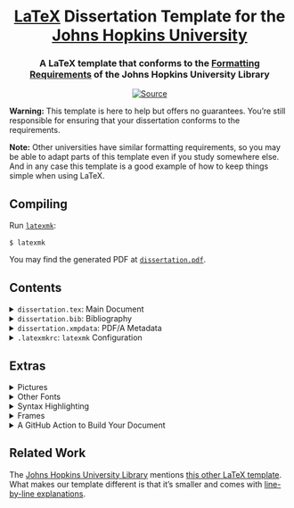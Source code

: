 <h1 align="center"><a href="https://www.latex-project.org">LaTeX</a> Dissertation Template for the <a href="https://www.jhu.edu">Johns Hopkins University</a></h1>
<h3 align="center">A LaTeX template that conforms to the <a href="https://www.library.jhu.edu/library-services/electronic-theses-dissertations/formatting-requirements/">Formatting Requirements</a> of the Johns Hopkins University Library</h3>
<p align="center">
<a href="https://github.com/leafac/latex-dissertation-template-for-the-johns-hopkins-university"><img alt="Source" src="https://img.shields.io/badge/Source---" /></a>
</p>

**Warning:** This template is here to help but offers no guarantees. You’re still responsible for ensuring that your dissertation conforms to the requirements.

**Note:** Other universities have similar formatting requirements, so you may be able to adapt parts of this template even if you study somewhere else. And in any case this template is a good example of how to keep things simple when using LaTeX.

## Compiling

Run [`latexmk`](https://ctan.org/pkg/latexmk):

```
$ latexmk
```

You may find the generated PDF at [`dissertation.pdf`](dissertation.pdf).

## Contents

<details>
<summary><code>dissertation.tex</code>: Main Document</summary>

```latex
\documentclass[12pt, oneside]{book}
```

The `book` document class by itself already conforms to most of the formatting requirements and it’s one of the default document classes included with LaTeX.

The `12pt` option increases the font size of the body text from the default `10pt`. This is optional, because the formatting requirements would allow for `10pt`, but combined with a wider margin (see below), a bigger font reduces line length, which makes the document [more comfortable to read](https://practicaltypography.com/line-length.html).

The `oneside` option has two effects. First, it prevents LaTeX from inserting blank pages so that every chapter would start on a right-facing page. Second, it makes the margins the same on all pages, instead of the default behavior which is to account for binding and make the wider margin alternate on left- and right-facing pages.

```latex
\usepackage[a-1b]{pdfx}
```

Including the [`pdfx` package](https://ctan.org/pkg/pdfx) with the `a-1b` option tells LaTeX to produce the specific kind of PDF that the library requires: PDF/A. A PDF/A is a special kind of PDF meant for **a**rchival, which is different from a regular PDF in three ways. First, it includes metadata for indexing, which you must specify in a file called `dissertation.xmpdata` (see below). Second, it includes all the data necessary to reproduce the document well into the future; for example, it embeds the fonts used in the document. And third, it doesn’t contain interactive content such as video, audio, JavaScript, and so forth.

For technical reasons, the `pdfx` package can’t guarantee that the produced PDF complies to the PDF/A standard, so you must validate it yourself. The golden standard for this kind of validation is [Adobe Acrobat Pro DC](https://acrobat.adobe.com/us/en/acrobat/acrobat-pro.html), which includes a tool called **Preflight** capable of detecting problems and fixing them. But Adobe Acrobat Pro DC is paid, so you may prefer to use an [online validator](https://www.pdf-online.com/osa/validate.aspx) instead. Beware that these alternative tools may not be completely accurate.

<p align="center">
<img alt="PDF/A validation online" src="docs/pdfa-validation.png" width="832" />
</p>

```latex
\hypersetup{hidelinks, bookmarksnumbered}
```

Configuration for the [`hyperref` package](https://ctan.org/pkg/hyperref), which is included by `pdfx` (see above).

The `hidelinks` option tells `hyperref` to **not** to decorate links with colored boxes:

| Without `hidelinks`                                                           | With `hidelinks`                                                        |
| ----------------------------------------------------------------------------- | ----------------------------------------------------------------------- |
| <img alt="Without hidelinks" src="docs/hidelinks--without.png" width="793" /> | <img alt="With hidelinks" src="docs/hidelinks--with.png" width="825" /> |

The `bookmarksnumbered` option tells `hyperref` to include the numbers of the sections on the table of contents displayed by PDF viewers:

| Without `bookmarksnumbered`                                                                   | With `bookmarksnumbered`                                                                |
| --------------------------------------------------------------------------------------------- | --------------------------------------------------------------------------------------- |
| <img alt="Without bookmarksnumbered" src="docs/bookmarksnumbered--without.png" width="810" /> | <img alt="With bookmarksnumbered" src="docs/bookmarksnumbered--with.png" width="810" /> |

```latex
\usepackage{tocbibind}
```

Including the [`tocbibind` package](https://ctan.org/pkg/tocbibind) causes the Bibliography to appear on the table of contents.

```latex
\usepackage[top = 1in, right = 1in, bottom = 1in, left = 1.5in]{geometry}
```

The [`geometry` package](https://ctan.org/pkg/geometry) sets the margins. The formatting requirements allow for a left of margin of either 1″ (which they recommend for documents that are presented only on screen) or 1.5″ (which they recommend for documents that may be printed, where the extra space accounts for the binding). We use a left of margin of 1.5″ even if the document is presented only on screen because, combined with a bigger font (see above), a wider margin reduces line length, which makes the document [more comfortable to read](https://practicaltypography.com/line-length.html).

```latex
\pagestyle{plain}
```

The `plain` page style sets the page numbers centered on the bottom margin. It also removes unnecessary decorations, for example, headers with the name of the current chapter.

```latex
\usepackage[doublespacing]{setspace}
```

The [`setspace` package](https://ctan.org/pkg/setspace) with the `doublespacing` option sets double space between lines in the text body.

```latex
\begin{document}

\frontmatter
```

The body of the document and the front matter begin. The front matter is different from the rest of the document in two ways. First, the chapters (for example, **Abstract**, **Acknowledgements**, and so forth) aren’t numbered. And second, the page numbers use Roman numerals (for example, i, ii, iii, and so forth) instead of Arabic numerals (for example, 1, 2, 3, and so forth).

```latex
\begin{center}
\begin{singlespace}
```

The beginning of the title page.

The `center` environment makes the contents of the title page centered within the margins.

The `singlespace` environment sets a single space between the lines of the title page. (The `singlespace` environment is provided by the `setspace` package we included above.)

**Note:** We don’t use the LaTeX facilities for creating title pages because they don’t follow the formatting requirements: the `\maketitle` command doesn’t give enough control over the appearance, and the `titlepage` environment causes the title page to not count toward the page count.

```latex
\vspace*{0.5in}
```

There must be a space of 1.5″ before the title, which we accomplish with a margin of 1″ (see above) plus a **v**ertical **space** of 0.5″. We use `\vspace*` instead of `\vspace` to prevent LaTeX from collapsing the space with the margin.

```latex
\textbf{\uppercase{!!TITLE!!}}
```

The `\textbf` command makes the title bold.

The `\uppercase` command makes the title all capital letters.

```latex
\vspace*{1in}

by\\!!AUTHOR!!

\vspace*{1.5in}

A dissertation submitted to Johns Hopkins University\\in conformity with the requirements for the degree of !!DEGREE, FOR EXAMPLE, “Doctor of Philosophy”!!

\vspace*{0.5in}

Baltimore, Maryland\\!!DATE, FOR EXAMPLE, “August 2020”!!
```

The rest of the information that must appear on the title page, separated by vertical spaces.

The `\\` causes a line break. If the title is too long, use `\\` to ensure that the line break appears in a desirable position.

```latex
\end{singlespace}
\end{center}

\thispagestyle{empty}
\clearpage
```

The end of the title page.

First, we close the `singlespace` and the `center` environments.

Then, we set the page style for the title page as `empty`, which hides the page number (though the page still counts toward the page count).

Finally, we use the `\clearpage` command so that the following material starts on a new page. (This isn’t strictly necessary because the following material is a `\chapter{}`, which already starts on a new page, but it’s a good measure to use the `\clearpage` command nonetheless.)

```latex
\chapter{Abstract}

!!TODO!!

\paragraph{Primary Reader and Advisor:}

!!TODO!!

\paragraph{Readers:}

!!TODO!!

!!OPTIONAL EXTRA CHAPTERS, FOR EXAMPLE, “Acknowledgements” AND “Dedication”!!
```

The rest of the front matter.

```latex
\tableofcontents
\listoftables
\listoffigures
```

The table of contents, and the lists of tables and figures. You may remove the lists if you don’t have tables or figures in your dissertation.

```latex
\mainmatter
```

The beginning of the main matter, which has two effects. First, the chapters are numbered. And second, the page count resets to 1 and uses Arabic numerals (for example, 1, 2, 3, and so forth) instead of Roman numerals (for example, i, ii, iii, and so forth).

```latex
\chapter{Introduction}

!!TODO!!

!!EXAMPLE CITATION: \cite{template}!!
```

This is where the body of the dissertation lives. Add chapters here with the rest of your material (that’s the hard part!).

The example citation refers to an entry on the `dissertation.bib` file (see below).

```latex
\appendix

\chapter{Example Appendix}

!!OPTIONAL!!
```

The beginning of the appendix, which changes the counter of the chapters from numbers (for example, 1, 2, 3, and so forth) to letters (for example, A, B, C, and so forth). Either add chapters here or remove the appendix altogether.

```latex
\backmatter
```

The beginning of the back matter, which makes the chapters unnumbered again, as they were in the front matter.

```latex
\bibliographystyle{plain}
\bibliography{\jobname}
```

The bibliography.

The `plain` style sets the citations as numbers, for example, `[29]`.

The `\jobname` makes BibTeX look for the the bibliography in a file named `dissertation.bib`. If you change the name of this file from `dissertation.tex` to `something-else.tex`, then change the bibliography from `dissertation.bib` to `something-else.bib` as well.

```latex
\chapter{Biographical Statement}

!!TODO!!
```

The biographical statement appears on the last page of the document.

```latex
\end{document}
```

The end of the document.

</details>

<details>
<summary><code>dissertation.bib</code>: Bibliography</summary>

```bib
@misc{template,
  author = "Leandro Facchinetti",
  title = "{LaTeX} {Dissertation} {Template} for the {Johns} {Hopkins} {University}",
  howpublished = "\url{https://github.com/leafac/latex-dissertation-template-for-the-johns-hopkins-university}",
  note = "Accessed 2020-03-13"
}
```

The existing content is just an example of an entry. For more on managing a bibliography, refer to the [BibTeX](https://ctan.org/pkg/bibtex) documentation. Or use a citation manager such as [Zotero](https://www.zotero.org) or [BibDesk](https://bibdesk.sourceforge.io), which produce a `.bib` file.

</details>

<details>
<summary><code>dissertation.xmpdata</code>: PDF/A Metadata</summary>

```latex
\Title{!!TODO!!}
\Author{!!TODO!!}
\Language{!!TODO, FOR EXAMPLE, “en-US”!!}
\Keywords{!!TODO!!\sep !!TODO!!\sep ...}
\Subject{!!TODO!!}
```

See the discussion about PDF/A in the section on `dissertation.tex` above. You may inspect some of the metadata using, for example, Preview in macOS by going to **Tools > Show Inspector**:

<p align="center">
<img alt="Metadata in Preview" src="docs/metadata.png" width="366" />
</p>

For more information, including other fields that you may configure in this file, refer to the documentation for the [`pdfx` package](https://ctan.org/pkg/pdfx).

</details>

<details>
<summary><code>.latexmkrc</code>: <code>latexmk</code> Configuration</summary>

```
$pdf_mode = 1;
```

Configure [`latexmk`](https://ctan.org/pkg/latexmk) (see [§ Compiling](#compiling)) to produce a PDF using the [`pdflatex`](https://ctan.org/pkg/pdftex) executable, instead of the default which is to produce a DVI using the `latex` executable (see the `latexmk` manual for details on this magic number).

</details>

## Extras

<details>
<summary>Pictures</summary>

To include pictures in your document, use the [`graphicx` package](https://ctan.org/pkg/graphicx). Add the following before `\begin{document}` in `dissertation.tex`:

```latex
\usepackage{graphicx}
```

Then, anywhere in the document, include a picture with the following

```latex
\includegraphics{picture.pdf-or-png-or-jpg-and-so-forth}
```

Watch [this video](https://www.leafac.com/using-keynote-to-draw-figures-for-latex-documents/) for more advice on how to draw pictures for LaTeX documents using [Keynote](https://www.apple.com/keynote/) on macOS.

</details>

<details>
<summary>Other Fonts</summary>

**Warning:** Other fonts may not include the metadata necessary to produce a valid PDF/A (see the discussion about PDF/A in the section on `dissertation.tex` above). Test the document produced with other fonts on a PDF/A validator.

If you don’t select a font for your document, then LaTeX uses default choices that, because they’re the default, have been overused. Fortunately, most LaTeX distributions include a good selection of fonts and you may even use the fonts installed on your operating system.

If you are collaborating with other people who may have different fonts installed, then it’s a better idea to choose from the fonts that are included in most LaTeX distributions. Check the [The LaTeX Font Catalog](https://tug.org/FontCatalogue/) for a list of these fonts along with instructions on how to use them.

When selecting different fonts, your first decision is which font format to use. There are two common formats and you must not mix between them in the same document. Some fonts are available only in one of these formats, so the format may affect your choice of fonts.

The first format, which is the default, is an old format called PostScript Type 1. When The LaTeX Font Catalog doesn’t specify the format of a font, it’s in the PostScript Type 1 format.

The second format is the more modern OTF/TTF format. Some fonts in The LaTeX Font Catalog support both the PostScript Type 1 format and the OTF/TTF format, while others support only one of them. Most of the fonts you have installed on your operating system are in the OTF/TTF format.

The format of the fonts in your document affect how you compile it. To compile a document using fonts in the PostScript Type 1 format, use the `pdflatex` executable as usual. To compile a document using fonts in the OTF/TTF format, replace `pdflatex` with a different executable called [`lualatex`](http://www.luatex.org).

**Note:** There’s yet another executable called `xelatex` that also handles fonts in the OTF/TTF format, but it’s more difficult to configure to generate a PDF/A.

The decision between `pdflatex` and `lualatex` may also be dictated by other factors. For example, if you must include source code in your document, then it’s better to use `lualatex` because `pdflatex` may render characters such as `` ` `` incorrectly (see discussion about **Syntax Highlighting** below).

The `lualatex` executable is already included in most LaTeX distributions, so to compile your document using it you just have to configure `latexmk` by adding the following to `.latexmkrc`:

```
$pdflatex = 'lualatex %O %S';
```

**Note:** If you’re also using a syntax highlighter (see below), then include the `-shell-escape` option as well.

The `$pdflatex` variable specifies which command to run to produce a PDF. The `%O` stands for the compiler **o**ptions passed when invoking `latexmk` (for example, `-file-line-error`) and the `%S` stands for the **s**ource file (for example, `dissertation.tex`).

**Note:** We could instead have changed `$pdf_mode = 1;` to `$pdf_mode = 4;` (see the `latexmk` manual for details on these magic numbers), but tools like [LaTeX Workshop](https://marketplace.visualstudio.com/items?itemName=James-Yu.latex-workshop) overwrite that option.

The following is an example of how to specify different fonts (this must appear before `\begin{document}` in `dissertation.tex`):

```latex
\usepackage{fontspec, unicode-math}
\setmainfont{PT Serif}
\setmonofont{PT Mono}
\setmathfont{Asana Math}
```

The [`fontspec` package](https://ctan.org/pkg/fontspec) allows for selecting text fonts, and the [`unicode-math` package](https://ctan.org/pkg/unicode-math) allows for selecting mathematical fonts.

In this example, the main font of the document is set to [PT Serif](http://www.paratype.com/public/), the monospaced font is set to PT Mono, and the mathematical font is set to Asana Math. All of these fonts are included by default in most LaTeX distributions. PT Serif and PT Mono are included in macOS as well, which is useful, for example, to draw pictures in Keynote (see above), but they’re hidden in the font selectors; to select these fonts, go to **Format > Font > Show Fonts > (Collection) All Fonts > PT Serif**.

Refer to the manuals of the packages mentioned above for more information, including how to select fonts that you have installed in your operating system.

</details>

<details>
<summary>Syntax Highlighting</summary>

If you include source code in your dissertation, then it’s a good idea to syntax highlight it. To accomplish this, you must follow three steps: first, install an external program to do syntax highlighting; second, configure `latexmk` to allow the LaTeX compiler to call this external program; and third, include the [`minted` package](https://ctan.org/pkg/minted), which calls this external program from within LaTeX.

As an external program to do syntax highlighting, install [Shiki LaTeX](https://www.npmjs.com/package/latex-dissertation-template-for-the-johns-hopkins-university).

**Note:** Traditionally the external program used to do syntax highlighting is [Pygments](https://pygments.org), but [Shiki](https://shiki.matsu.io) generally yields better results.

**Disclaimer:** Shiki LaTeX is developed by [the author of this template](https://www.leafac.com).

To configure `latexmk` to allow the LaTeX compiler to call Shiki LaTeX, add the following to `.latexmkrc`:

```
$pdflatex = 'lualatex -shell-escape %O %S';
```

The `lualatex` executable is used instead of the `pdflatex` executable because otherwise characters such as `` ` `` may not be rendered correctly (see discussion about **Other Fonts** above for more on the `lualatex` executable).

The `-shell-escape` option allows the LaTeX compiler to call external programs.

**Warning:** You must trust the LaTeX source for the document that you’re compiling with the `-shell-escape` option, because you’re granting it the privilege to run arbitrary commands on your machine.

To include the `minted` package, add the following before `\begin{document}` in `dissertation.tex`:

```latex
\usepackage{minted}
\renewcommand{\MintedPygmentize}{node_modules/.bin/shiki-minted}
\setminted{fontsize = \footnotesize, baselinestretch = 1.2}
\setmintedinline{fontsize = \normalsize}
```

The `\renewcommand` line tells `minted` to use Shiki LaTeX instead of the default Pygments.

The `\setminted` line tells `minted` to use a smaller font and a smaller space between lines in code listings.

The `\setmintedinline` line tells `minted` to use the normal font size in inline code, as opposed to the smaller font size we set above for code listings.

Finally, the following is an example of a code listing that is highlighted as [TypeScript](https://www.typescriptlang.org):

```latex
\begin{minted}{ts}
export function evaluate(input: string): string {
  return prettify(run(parse(input)));
}
\end{minted}
```

<p align="center">
<img alt="Syntax higlighting: Listing" src="docs/syntax-highlighting--listing.png" width="473" />
</p>

And the following is an example of inline code that is highlighted as JavaScript:

```latex
arrays (for example, \mintinline{js}{["Leandro", 29]}),
```

<p align="center">
<img alt="Syntax higlighting: Inline" src="docs/syntax-highlighting--inline.png" width="391" />
</p>

See the documentation for the [`minted` package](https://ctan.org/pkg/minted) for more information.

</details>

<details>
<summary>Frames</summary>

Frames are useful to set apart material that demands extra attention, that should be easy to find while skimming, or that is an aside which may be skipped, for example:

<p align="center">
<img alt="Frame" src="docs/frame.png" width="788" />
</p>

To use frames in a document, include the [`mdframed` package](https://ctan.org/pkg/mdframed) by adding the following before `\begin{document}` in `dissertation.tex`:

```latex
\usepackage[framemethod = tikz, middlelinewidth = 1pt, roundcorner = 3pt]{mdframed}
```

The `framemethod` option tells `mdframed` to use the [`TikZ` package](https://www.ctan.org/pkg/pgf) to draw the frames, which is necessary for round corners.

The `middlelinewidth` option specifies how thick are the frames.

The `roundcorner` option specifies roudned corners for the frames.

Finally, the following is an example of some framed material:

```latex
\begin{mdframed}[frametitle = {Technical Terms}]
Yocto-JavaScript is a representation of something called the \emph{$\lambda$-calculus}~\cite[§~6]{understanding-computation}.
\end{mdframed}
```

</details>

<details>
<summary>A GitHub Action to Build Your Document</summary>

It’s a good idea to build your document on every push in a [GitHub Action](https://github.com/features/actions) to identify problems that occur only on the machine of a particular collaborator. The following is an example configuration:

```yml
# .github/workflows/main.yml

on: push
jobs:
  main:
    runs-on: ubuntu-latest
    steps:
      - uses: actions/checkout@v2
      - uses: actions/setup-node@v1
        with:
          node-version: "13.x"
      - run: |
          echo 'deb http://azure.archive.ubuntu.com/ubuntu/ eoan main restricted universe multiverse' | sudo tee -a /etc/apt/sources.list
          sudo apt update
          sudo apt install --yes texlive-full
          npm ci
          latexmk
      - uses: actions/upload-artifact@v1
        with:
          name: Dissertation
          path: dissertation.pdf
```

We configure a different repository to get the latest version of LaTeX, which is necessary to build a PDF/A document. We also install [Node.js](https://nodejs.org) for the syntax highlighter (see above); if it were not for the syntax highlighter, we may have chosen to use [an existing Action](https://github.com/marketplace/actions/github-action-for-latex), which is simpler to configure and much faster.

</details>

## Related Work

The [Johns Hopkins University Library](https://www.library.jhu.edu/library-services/electronic-theses-dissertations/formatting-requirements/) mentions [this other LaTeX template](https://github.com/jrclayton/jhu-dissertation-mwe). What makes our template different is that it’s smaller and comes with [line-by-line explanations](#contents).
